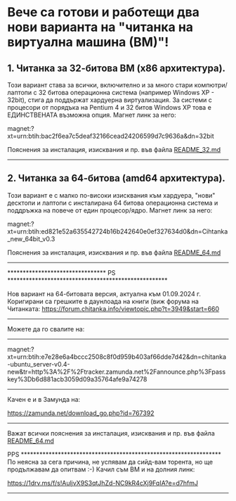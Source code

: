 # Вече са готови и работещи два нови варианта на "читанка на виртуална машина (ВМ)"!
## 1. Читанка за 32-битова ВМ (х86 архитектура).
   Този вариант става за всички, включително и за много стари компютри/лаптопи с 32 битова операционна система (например Windows XP - 32bit), стига да поддържат хардуерна виртуализация. За системи с процесори от порядъка на Pentium 4  и 32 битов Windows XP това е ЕДИНСТВЕНАТА възможна опция.
   Магнет линк за него:
   
magnet:?xt=urn:btih:bac2f6ea7c5deaf32166cead24206599d7c9636a&dn=32bit
   
   Пояснения за инсталация, изисквания и пр. във файла [README_32.md](README_32.md)
   
*****************************************************************************************************

## 2. Читанка за 64-битова (amd64 архитектура).
   Този вариант е с малко по-високи изисквания към хардуера, "нови" десктопи и лаптопи с инсталирана 64 битова операционна система и поддръжка на повече от един процесор/ядро.
   Магнет линк за него:
   
magnet:?xt=urn:btih:ed821e52a635542724b16b242640e0ef327634d0&dn=Cihtanka_new_64bit_v0.3
   
   Пояснения за инсталация, изисквания и пр. във файла [README_64.md](README_64.md)

   **************************************************************************************************
   ********************************      PS      ****************************************************
   
   Нов вариант на 64-битовата версия, актуална към 01.09.2024 г. Коригирани са грешките в даунлоада на книги (виж форума на Читанката: 
   https://forum.chitanka.info/viewtopic.php?t=3949&start=660 
*****************************************************************************************************
Можете да го свалите на:
*********************************************************************
magnet:?xt=urn:btih:e7e28e6a4bccc2508c8f0d959b403af66dde7d42&dn=chitanka-ubuntu_server-v0.4-new&tr=http%3A%2F%2Ftracker.zamunda.net%2Fannounce.php%3Fpasskey%3Db6d881acb3059d09a35764afe9a74278
*********************************************************************
Качен е и в Замунда на:

https://zamunda.net/download_go.php?id=767392

*********************************************************************

Важат всички пояснения за инсталация, изисквания и пр. във файла [README_64.md](README_64.md)

PPS *****************************************************************
По неясна за сега причина, не успявам да сийд-вам торента, но ще продължавам да опитвам :-)
Качил съм ВМ и на долния линк:

https://1drv.ms/f/s!AuljvX9S3qtJhZd-NC9kR4cXj9FqIA?e=d7hfmJ

********************************************************************
